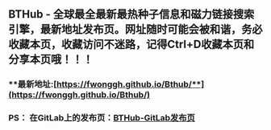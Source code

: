 ## **BTHub - 全球最全最新最热种子信息和磁力链接搜索引擎，最新地址发布页。网址随时可能会被和谐，务必收藏本页，收藏访问不迷路，记得Ctrl+D收藏本页和分享本页哦！！！**
### **最新地址:[https://fwonggh.github.io/Bthub/**](https://fwonggh.github.io/Bthub/)

### PS： 在GitLab上的发布页：[**BTHub-GitLab发布页**](https://gitlab.com/fwonggh/Bthub/-/blob/master/README.md)
     


